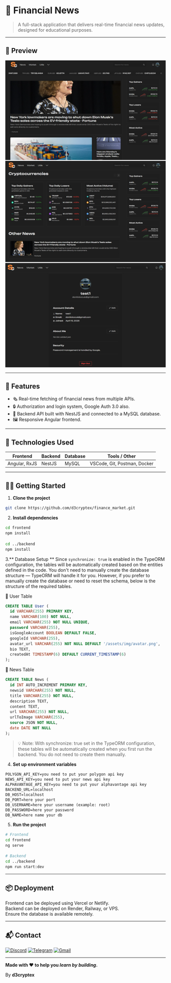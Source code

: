 # 📰 Financial News

> A full-stack application that delivers real-time financial news updates, designed for educational purposes.

---

## 📸 Preview

![Preview1](screenshots/fin_1.png)
![Preview2](screenshots/fin_2.png)
![Preview3](screenshots/fin_3.png)

---

## 🚀 Features

- 🗞️ Real-time fetching of financial news from multiple APIs.
- 🔒 Authorization and login system, Google Auth 3.0 also.
- 💾 Backend API built with NestJS and connected to a MySQL database.
- 🖼️ Responsive Angular frontend.

---

## 🧰 Technologies Used

| Frontend       | Backend    | Database | Tools / Other                     |
|----------------|------------|----------|----------------------------------|
| Angular, RxJS  | NestJS     | MySQL    | VSCode, Git, Postman, Docker     |

---

## 🧑‍💻 Getting Started

1. **Clone the project**
```bash
git clone https://github.com/d3cryptex/finance_market.git
```

2. **Install dependencies**
```bash
cd frontend
npm install

cd ../backend
npm install
```

3.** Database Setup **
Since ``synchronize: true`` is enabled in the TypeORM configuration, the tables will be automatically created based on the entities defined in the code. You don't need to manually create the database structure — TypeORM will handle it for you.
However, if you prefer to manually create the database or need to reset the schema, below is the structure of the required tables.


🧍 User Table
```sql
CREATE TABLE User (
  id VARCHAR(255) PRIMARY KEY,
  name VARCHAR(100) NOT NULL,
  email VARCHAR(255) NOT NULL UNIQUE,
  password VARCHAR(255),
  isGoogleAccount BOOLEAN DEFAULT FALSE,
  googleId VARCHAR(255),
  avatar_url VARCHAR(255) NOT NULL DEFAULT '/assets/img/avatar.png',
  bio TEXT,
  createdAt TIMESTAMP(6) DEFAULT CURRENT_TIMESTAMP(6)
);
```

📰 News Table
```sql
CREATE TABLE News (
  id INT AUTO_INCREMENT PRIMARY KEY,
  newsid VARCHAR(255) NOT NULL,
  title VARCHAR(255) NOT NULL,
  description TEXT,
  content TEXT,
  url VARCHAR(255) NOT NULL,
  urlToImage VARCHAR(255),
  source JSON NOT NULL,
  date DATE NOT NULL
);
```
> 💡 Note: With synchronize: true set in the TypeORM configuration, these tables will be automatically created when you first run the backend. You do not need to create them manually.

4. **Set up environment variables**
```env
POLYGON_API_KEY=you need to put your polygon api key
NEWS_API_KEY=you need to put your news api key
ALPHAVANTAGE_API_KEY=you need to put your alphavantage api key
BACKEND_URL=localhost
DB_HOST=localhost
DB_PORT=here your port
DB_USERNAME=here your username (example: root)
DB_PASSWORD=here your password
DB_NAME=here name your db
```

5. **Run the project**
```bash
# Frontend
cd frontend
ng serve

# Backend
cd ../backend
npm run start:dev
```

---

## 📦 Deployment

Frontend can be deployed using Vercel or Netlify.  
Backend can be deployed on Render, Railway, or VPS.  
Ensure the database is available remotely.

---

## 📬 Contact

[![Discord](https://img.shields.io/badge/Discord-%235865F2.svg?style=flat-square&logo=discord&logoColor=white)](https://discord.com/users/your-id)
[![Telegram](https://img.shields.io/badge/Telegram-2CA5E0?style=flat-square&logo=telegram&logoColor=white)](https://t.me/your-handle)
[![Gmail](https://img.shields.io/badge/Gmail-D14836?style=flat-square&logo=gmail&logoColor=white)](mailto:your@email)

---

**Made with ❤️ to help you _learn by building_.**

By **d3cryptex**
